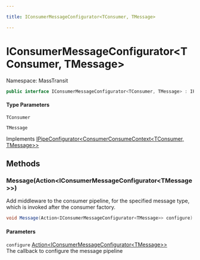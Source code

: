 ```yaml
---

title: IConsumerMessageConfigurator<TConsumer, TMessage>

---
```


# IConsumerMessageConfigurator\<TConsumer, TMessage\>

Namespace: MassTransit

```csharp
public interface IConsumerMessageConfigurator<TConsumer, TMessage> : IPipeConfigurator<ConsumerConsumeContext<TConsumer, TMessage>>
```

#### Type Parameters

`TConsumer`<br/>

`TMessage`<br/>

Implements [IPipeConfigurator\<ConsumerConsumeContext\<TConsumer, TMessage\>\>](../masstransit/ipipeconfigurator-1)

## Methods

### **Message(Action\<IConsumerMessageConfigurator\<TMessage\>\>)**

Add middleware to the consumer pipeline, for the specified message type, which is
 invoked after the consumer factory.

```csharp
void Message(Action<IConsumerMessageConfigurator<TMessage>> configure)
```

#### Parameters

`configure` [Action\<IConsumerMessageConfigurator\<TMessage\>\>](https://learn.microsoft.com/en-us/dotnet/api/system.action-1)<br/>
The callback to configure the message pipeline

